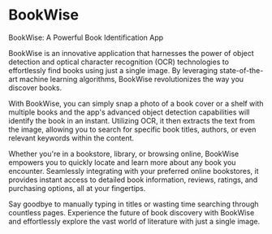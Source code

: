 # BookWise

BookWise: A Powerful Book Identification App

BookWise is an innovative application that harnesses the power of object detection and optical character recognition (OCR) technologies to effortlessly find books using just a single image. By leveraging state-of-the-art machine learning algorithms, BookWise revolutionizes the way you discover books.

With BookWise, you can simply snap a photo of a book cover or a shelf with multiple books and the app's advanced object detection capabilities will identify the book in an instant. Utilizing OCR, it then extracts the text from the image, allowing you to search for specific book titles, authors, or even relevant keywords within the content.

Whether you're in a bookstore, library, or browsing online, BookWise empowers you to quickly locate and learn more about any book you encounter. Seamlessly integrating with your preferred online bookstores, it provides instant access to detailed book information, reviews, ratings, and purchasing options, all at your fingertips.

Say goodbye to manually typing in titles or wasting time searching through countless pages. Experience the future of book discovery with BookWise and effortlessly explore the vast world of literature with just a single image.
